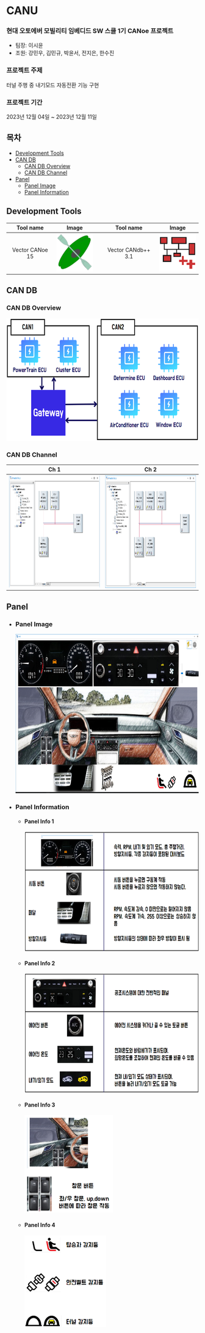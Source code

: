 # CANU
### 현대 오토에버 모빌리티 임베디드 SW 스쿨 1기 CANoe 프로젝트  
- 팀장: 이시윤  
- 조원: 강민우, 김민규, 박윤서, 전지은, 한수진
  
### 프로젝트 주제
터널 주행 중 내기모드 자동전환 기능 구현  
### 프로젝트 기간
2023년 12월 04일 ~ 2023년 12월 11일  

## 목차
- [Development Tools](#development-tools)
- [CAN DB](#can-db)
  - [CAN DB Overview](#can-db-overview)
  - [CAN DB Channel](#can-db-channel)
- [Panel](#panel)
  - [Panel Image](#panel-image)
  - [Panel Information](#panel-information)

## Development Tools
|    Tool name  |                       Image                        |   |     Tool name    |                        Image                       |
|:-------------:|:--------------------------------------------------:|---|:----------------:|:--------------------------------------------------:|
|Vector CANoe 15|<img src="Docs/canoe.png" width="100" height="100"/>|   |Vector CANdb++ 3.1|<img src="Docs/candb.png" width="100" height="100"/>|


## CAN DB
### CAN DB Overview
  <img src="Docs/CAN DB Architecture.png" width="671" height="321"/>  

### CAN DB Channel
|                     **Ch 1**                         |                         **Ch 2**                      |
|:----------------------------------------------------:|:-----------------------------------------------------:|
|<img src="Docs/CAN ch1.png" width="483" height="292"/>|<img src="Docs/CAN ch2.png" width="483" height="294"/> |
   

## Panel
- ### Panel Image
  <img src="Docs/Total Panel.png" width="768" height="416"/>  

- ### Panel Information
  - #### Panel Info 1
    <img src="Docs/Panel Info 1.png" width="640" height="312"/>  
  - #### Panel Info 2
    <img src="Docs/Panel Info 2.png" width="640" height="312"/>  
  - #### Panel Info 3
    <img src="Docs/Panel Info 3.png" width="231" height="256"/>  
  - #### Panel Info 4
    <img src="Docs/Panel Info 4.png" width="214" height="239"/>  

